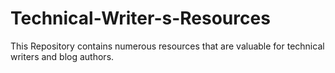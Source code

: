 # Technical-Writer-s-Resources
This Repository contains numerous resources that are valuable for technical writers and blog authors.
